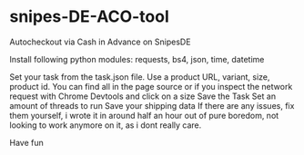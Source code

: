 # snipes-DE-ACO-tool
Autocheckout via Cash in Advance on SnipesDE

Install following python modules:
requests, bs4, json, time, datetime

Set your task from the task.json file.
Use a product URL, variant, size, product id.
You can find all in the page source or if you inspect the network request with Chrome Devtools and click on a size
Save the Task
Set an amount of threads to run
Save your shipping data
If there are any issues, fix them yourself, i wrote it in around half an hour out of pure boredom, not looking to work anymore on it, as i dont really care.

Have fun

